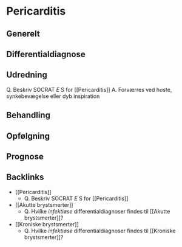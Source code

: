 # Pericarditis
## Generelt


## Differentialdiagnose


## Udredning
Q. Beskriv SOCRAT *E* S for [[Pericarditis]] 
A. Forværres ved hoste, synkebevægelse eller dyb inspiration


## Behandling


## Opfølgning


## Prognose


## Backlinks
* [[Pericarditis]]
	* Q. Beskriv SOCRAT *E* S for [[Pericarditis]] 
* [[Akutte brystsmerter]]
	* Q. Hvilke *infektiøse* differentialdiagnoser findes til [[Akutte brystsmerter]]?
* [[Kroniske brystsmerter]]
	* Q. Hvilke *infektiøse* differentialdiagnoser findes til [[Kroniske brystsmerter]]?

<!-- #anki/tag/med/Cardiology #anki/deck/Medicine #anki/tag/med/Infectious# #anki/tag/med/GP -->

<!-- {BearID:7F892286-D2BC-4AB4-AA5D-09521C7F1198-3083-00001055E7835595} -->
